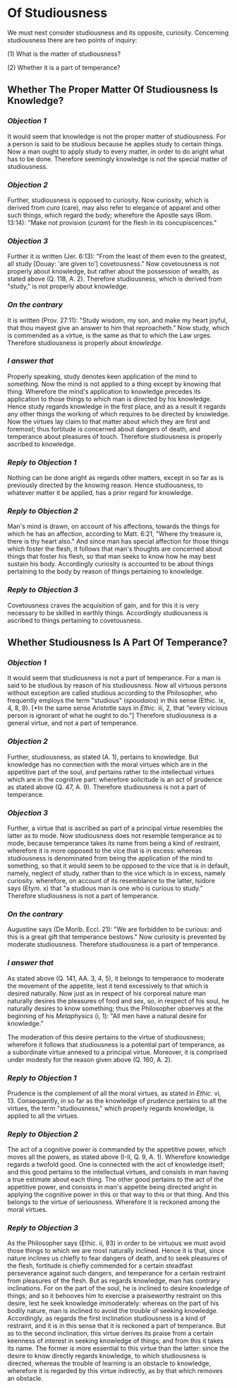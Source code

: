 # Of Studiousness

We must next consider studiousness and its opposite, curiosity.
Concerning studiousness there are two points of inquiry:

(1) What is the matter of studiousness?

(2) Whether it is a part of temperance?


## Whether The Proper Matter Of Studiousness Is Knowledge?

### *Objection 1*
It would seem that knowledge is not the proper matter of
studiousness. For a person is said to be studious because he applies
study to certain things. Now a man ought to apply study to every
matter, in order to do aright what has to be done. Therefore
seemingly knowledge is not the special matter of studiousness.

### *Objection 2*
Further, studiousness is opposed to curiosity. Now curiosity,
which is derived from _cura_ (care), may also refer to elegance of
apparel and other such things, which regard the body; wherefore the
Apostle says (Rom. 13:14): "Make not provision (_curam_) for the
flesh in its concupiscences."

### *Objection 3*
Further it is written (Jer. 6:13): "From the least of them
even to the greatest, all study [Douay: 'are given to']
covetousness." Now covetousness is not properly about knowledge, but
rather about the possession of wealth, as stated above (Q. 118, A.
2). Therefore studiousness, which is derived from "study," is not
properly about knowledge.

### *On the contrary*
It is written (Prov. 27:11): "Study wisdom, my
son, and make my heart joyful, that thou mayest give an answer to him
that reproacheth." Now study, which is commended as a virtue, is the
same as that to which the Law urges. Therefore studiousness is
properly about _knowledge._

### *I answer that*
Properly speaking, study denotes keen application of
the mind to something. Now the mind is not applied to a thing except
by knowing that thing. Wherefore the mind's application to knowledge
precedes its application to those things to which man is directed by
his knowledge. Hence study regards knowledge in the first place, and
as a result it regards any other things the working of which requires
to be directed by knowledge. Now the virtues lay claim to that matter
about which they are first and foremost; thus fortitude is concerned
about dangers of death, and temperance about pleasures of touch.
Therefore studiousness is properly ascribed to knowledge.

### *Reply to Objection 1*
Nothing can be done aright as regards other matters,
except in so far as is previously directed by the knowing reason.
Hence studiousness, to whatever matter it be applied, has a prior
regard for knowledge.

### *Reply to Objection 2*
Man's mind is drawn, on account of his affections,
towards the things for which he has an affection, according to Matt.
6:21, "Where thy treasure is, there is thy heart also." And since man
has special affection for those things which foster the flesh, it
follows that man's thoughts are concerned about things that foster
his flesh, so that man seeks to know how he may best sustain his
body. Accordingly curiosity is accounted to be about things
pertaining to the body by reason of things pertaining to knowledge.

### *Reply to Objection 3*
Covetousness craves the acquisition of gain, and for
this it is very necessary to be skilled in earthly things.
Accordingly studiousness is ascribed to things pertaining to
covetousness.

## Whether Studiousness Is A Part Of Temperance?

### *Objection 1*
It would seem that studiousness is not a part of
temperance. For a man is said to be studious by reason of his
studiousness. Now all virtuous persons without exception are called
studious according to the Philosopher, who frequently employs the
term "studious" (_spoudaios_) in this sense (Ethic. ix, 4, 8, 9).
[*In the same sense Aristotle says in _Ethic._ iii, 2, that "every
vicious person is ignorant of what he ought to do."] Therefore
studiousness is a general virtue, and not a part of temperance.

### *Objection 2*
Further, studiousness, as stated (A. 1), pertains to
knowledge. But knowledge has no connection with the moral virtues
which are in the appetitive part of the soul, and pertains rather to
the intellectual virtues which are in the cognitive part: wherefore
solicitude is an act of prudence as stated above (Q. 47, A. 9).
Therefore studiousness is not a part of temperance.

### *Objection 3*
Further, a virtue that is ascribed as part of a principal
virtue resembles the latter as to mode. Now studiousness does not
resemble temperance as to mode, because temperance takes its name
from being a kind of restraint, wherefore it is more opposed to the
vice that is in excess: whereas studiousness is denominated from
being the application of the mind to something, so that it would seem
to be opposed to the vice that is in default, namely, neglect of
study, rather than to the vice which is in excess, namely curiosity.
wherefore, on account of its resemblance to the latter, Isidore says
(Etym. x) that "a studious man is one who is curious to study."
Therefore studiousness is not a part of temperance.

### *On the contrary*
Augustine says (De Morib. Eccl. 21): "We are
forbidden to be curious: and this is a great gift that temperance
bestows." Now curiosity is prevented by moderate studiousness.
Therefore studiousness is a part of temperance.

### *I answer that*
As stated above (Q. 141, AA. 3, 4, 5), it belongs to
temperance to moderate the movement of the appetite, lest it tend
excessively to that which is desired naturally. Now just as in
respect of his corporeal nature man naturally desires the pleasures
of food and sex, so, in respect of his soul, he naturally desires to
know something; thus the Philosopher observes at the beginning of his
_Metaphysics_ (i, 1): "All men have a natural desire for knowledge."

The moderation of this desire pertains to the virtue of studiousness;
wherefore it follows that studiousness is a potential part of
temperance, as a subordinate virtue annexed to a principal virtue.
Moreover, it is comprised under modesty for the reason given above
(Q. 160, A. 2).

### *Reply to Objection 1*
Prudence is the complement of all the moral virtues, as
stated in _Ethic._ vi, 13. Consequently, in so far as the knowledge
of prudence pertains to all the virtues, the term "studiousness,"
which properly regards knowledge, is applied to all the virtues.

### *Reply to Objection 2*
The act of a cognitive power is commanded by the
appetitive power, which moves all the powers, as stated above (I-II,
Q. 9, A. 1). Wherefore knowledge regards a twofold good. One is
connected with the act of knowledge itself; and this good pertains to
the intellectual virtues, and consists in man having a true estimate
about each thing. The other good pertains to the act of the
appetitive power, and consists in man's appetite being directed
aright in applying the cognitive power in this or that way to this or
that thing. And this belongs to the virtue of seriousness. Wherefore
it is reckoned among the moral virtues.

### *Reply to Objection 3*
As the Philosopher says (Ethic. ii, 93) in order to be
virtuous we must avoid those things to which we are most naturally
inclined. Hence it is that, since nature inclines us chiefly to fear
dangers of death, and to seek pleasures of the flesh, fortitude is
chiefly commended for a certain steadfast perseverance against such
dangers, and temperance for a certain restraint from pleasures of the
flesh. But as regards knowledge, man has contrary inclinations. For
on the part of the soul, he is inclined to desire knowledge of
things; and so it behooves him to exercise a praiseworthy restraint
on this desire, lest he seek knowledge immoderately: whereas on the
part of his bodily nature, man is inclined to avoid the trouble of
seeking knowledge. Accordingly, as regards the first inclination
studiousness is a kind of restraint, and it is in this sense that it
is reckoned a part of temperance. But as to the second inclination,
this virtue derives its praise from a certain keenness of interest in
seeking knowledge of things; and from this it takes its name. The
former is more essential to this virtue than the latter: since the
desire to know directly regards knowledge, to which studiousness is
directed, whereas the trouble of learning is an obstacle to
knowledge, wherefore it is regarded by this virtue indirectly, as by
that which removes an obstacle.

